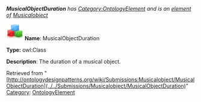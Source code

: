 ___MusicalObjectDuration__ has [Category:OntologyElement](../../Category/OntologyElement "Category:OntologyElement") and is an [element of](../../Property/ElementOf "Property:ElementOf") [Musicalobject](../../Submissions/Musicalobject "Submissions:Musicalobject")_


  




[![Class](../../images/thumb/2/27/Class.gif/45px-Class.gif)](../../Image/Class.gif "Class")
__Name__: MusicalObjectDuration 


__Type:__ owl:Class 


__Description__: The duration of a musical object. 





Retrieved from "[http://ontologydesignpatterns.org/wiki/Submissions:Musicalobject/MusicalObjectDuration](../../Submissions/Musicalobject/MusicalObjectDuration)"
 [Category](http://ontologydesignpatterns.org/wiki/Special:Categories "Special:Categories"): [OntologyElement](../../Category/OntologyElement "Category:OntologyElement")